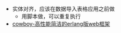 - 实体对齐，应该在数据导入表格应用之前做
    - 用脚本做，可以重复执行
- [cowboy-高性能简洁的erlang版web框架](http://blog.yufeng.info/archives/3051)